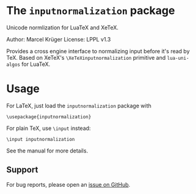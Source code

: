 # The `inputnormalization` package
Unicode normlization for LuaTeX and XeTeX.

Author: Marcel Krüger
License: LPPL v1.3

Provides a cross engine interface to normalizing input before it's read by TeX. Based on XeTeX's `\XeTeXinputnormalization` primitive and `lua-uni-algos` for LuaTeX.

# Usage
For LaTeX, just load the `inputnormalization` package with

    \usepackage{inputnormalization}

For plain TeX, use `\input` instead:

    \input inputnormalization

See the manual for more details.

## Support
For bug reports, please open an [issue on GitHub](https://github.com/zauguin/lua-uni-algos/issues).


